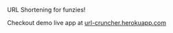 URL Shortening for funzies!

Checkout demo live app at [url-cruncher.herokuapp.com](http://url-cruncher.herokuapp.com)